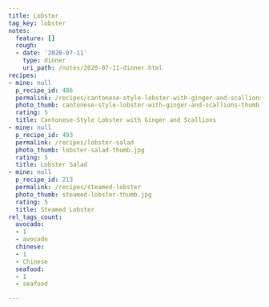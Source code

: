 ```yaml
---
title: Lobster
tag_key: lobster
notes:
  feature: []
  rough:
  - date: '2020-07-11'
    type: dinner
    uri_path: /notes/2020-07-11-dinner.html
recipes:
- mine: null
  p_recipe_id: 486
  permalink: /recipes/cantonese-style-lobster-with-ginger-and-scallions
  photo_thumb: cantonese-style-lobster-with-ginger-and-scallions-thumb.jpg
  rating: 5
  title: Cantonese-Style Lobster with Ginger and Scallions
- mine: null
  p_recipe_id: 493
  permalink: /recipes/lobster-salad
  photo_thumb: lobster-salad-thumb.jpg
  rating: 5
  title: Lobster Salad
- mine: null
  p_recipe_id: 213
  permalink: /recipes/steamed-lobster
  photo_thumb: steamed-lobster-thumb.jpg
  rating: 5
  title: Steamed Lobster
rel_tags_count:
  avocado:
  - 1
  - avocado
  chinese:
  - 1
  - Chinese
  seafood:
  - 1
  - seafood

---
```

